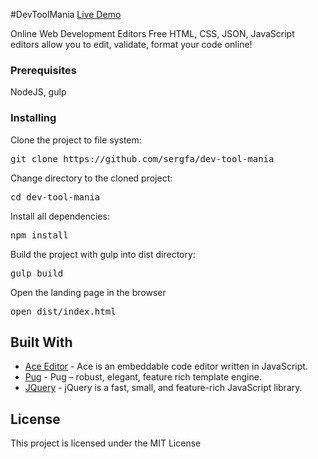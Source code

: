 
#DevToolMania
<a href="http://devtoolmania.com">Live Demo</a>

Online Web Development Editors
Free HTML, CSS, JSON, JavaScript editors allow you to edit, validate, format your code online!

### Prerequisites
NodeJS, gulp

### Installing
Clone the project to file system:
<pre>
git clone https://github.com/sergfa/dev-tool-mania
</pre>
Change directory to the cloned project:
<pre>
cd dev-tool-mania
</pre>

Install all dependencies:
<pre>
npm install
</pre>
Build the project with gulp into dist directory:  
<pre>
gulp build
</pre>
Open the landing page in the browser
<pre>
open dist/index.html
</pre>


## Built With

* [Ace Editor](https://ace.c9.io/#nav=about) - Ace is an embeddable code editor written in JavaScript. 
* [Pug](https://pugjs.org/api/getting-started.html) - Pug – robust, elegant, feature rich template engine. 
* [JQuery](http://jquery.com/) - jQuery is a fast, small, and feature-rich JavaScript library.

## License
This project is licensed under the MIT License

